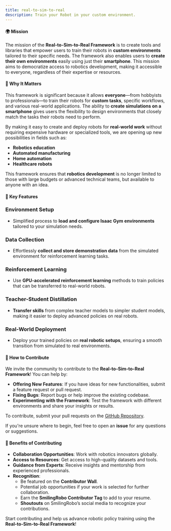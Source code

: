 ```yaml
---
title: real-to-sim-to-real
description: Train your Robot in your custom environment.
---
```



#### 🌍 Mission

The mission of the **Real-to-Sim-to-Real Framework** is to create tools and libraries that empower users to train their robots in **custom environments** tailored to their specific needs. The framework also enables users to **create their own environments** easily using just their **smartphone**. This mission aims to democratize access to robotics development, making it accessible to everyone, regardless of their expertise or resources.

#### 🔑 Why It Matters

This framework is significant because it allows **everyone**—from hobbyists to professionals—to train their robots for **custom tasks**, specific workflows, and various real-world applications. The ability to **create simulations on a smartphone** gives users the flexibility to design environments that closely match the tasks their robots need to perform. 

By making it easy to create and deploy robots for **real-world work** without requiring expensive hardware or specialized tools, we are opening up new possibilities in fields such as:

- **Robotics education**
- **Automated manufacturing**
- **Home automation**
- **Healthcare robots**

This framework ensures that **robotics development** is no longer limited to those with large budgets or advanced technical teams, but available to anyone with an idea.

#### 🚀 Key Features

### Environment Setup
- Simplified process to **load and configure Isaac Gym environments** tailored to your simulation needs.
  
### Data Collection
- Effortlessly **collect and store demonstration data** from the simulated environment for reinforcement learning tasks.

### Reinforcement Learning
- Use **GPU-accelerated reinforcement learning** methods to train policies that can be transferred to real-world robots.

### Teacher-Student Distillation
- **Transfer skills** from complex teacher models to simpler student models, making it easier to deploy advanced policies on real robots.

### Real-World Deployment
- Deploy your trained policies on **real robotic setups**, ensuring a smooth transition from simulated to real environments.


#### 🤝 How to Contribute

We invite the community to contribute to the **Real-to-Sim-to-Real Framework**! You can help by:

- **Offering New Features**: If you have ideas for new functionalities, submit a feature request or pull request.
- **Fixing Bugs**: Report bugs or help improve the existing codebase.
- **Experimenting with the Framework**: Test the framework with different environments and share your insights or results.

To contribute, submit your pull requests on the [GitHub Repository](https://github.com/SmilingRobo/real-to-sim-to-real).

If you're unsure where to begin, feel free to open an **issue** for any questions or suggestions.

#### 🎉 Benefits of Contributing

- **Collaboration Opportunities**: Work with robotics innovators globally.
- **Access to Resources**: Get access to high-quality datasets and tools.
- **Guidance from Experts**: Receive insights and mentorship from experienced professionals.
- **Recognition**:
  - Be featured on the **Contributor Wall**.
  - Potential job opportunities if your work is selected for further collaboration.
  - Earn the **SmilingRobo Contributor Tag** to add to your resume.
  - **Shoutouts** on SmilingRobo’s social media to recognize your contributions.

Start contributing and help us advance robotic policy training using the **Real-to-Sim-to-Real Framework**!
